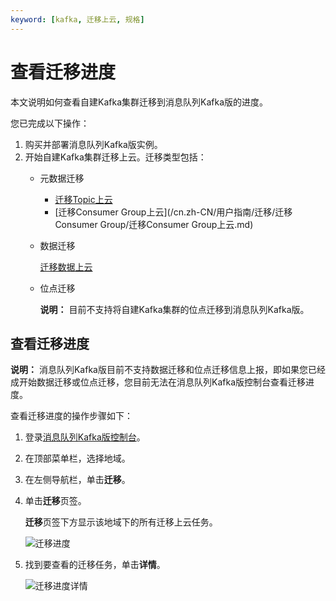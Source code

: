 ```yaml
---
keyword: [kafka, 迁移上云, 规格]
---
```


# 查看迁移进度

本文说明如何查看自建Kafka集群迁移到消息队列Kafka版的进度。

您已完成以下操作：

1.  购买并部署消息队列Kafka版实例。
2.  开始自建Kafka集群迁移上云。迁移类型包括：
    -   元数据迁移
        -   [迁移Topic上云](/cn.zh-CN/用户指南/迁移/迁移Topic/迁移Topic上云.md)
        -   [迁移Consumer Group上云](/cn.zh-CN/用户指南/迁移/迁移Consumer Group/迁移Consumer Group上云.md)
    -   数据迁移

        [迁移数据上云](/cn.zh-CN/用户指南/迁移/迁移数据/迁移数据上云.md)

    -   位点迁移

        **说明：** 目前不支持将自建Kafka集群的位点迁移到消息队列Kafka版。


## 查看迁移进度

**说明：** 消息队列Kafka版目前不支持数据迁移和位点迁移信息上报，即如果您已经成开始数据迁移或位点迁移，您目前无法在消息队列Kafka版控制台查看迁移进度。

查看迁移进度的操作步骤如下：

1.  登录[消息队列Kafka版控制台](https://kafka.console.aliyun.com/?spm=a2c4g.11186623.2.22.6bf72638IfKzDm)。

2.  在顶部菜单栏，选择地域。

3.  在左侧导航栏，单击**迁移**。

4.  单击**迁移**页签。

    **迁移**页签下方显示该地域下的所有迁移上云任务。

    ![迁移进度](https://static-aliyun-doc.oss-cn-hangzhou.aliyuncs.com/assets/img/zh-CN/2116119951/p135788.png)

5.  找到要查看的迁移任务，单击**详情**。

    ![迁移进度详情](https://static-aliyun-doc.oss-cn-hangzhou.aliyuncs.com/assets/img/zh-CN/2116119951/p135789.png)


